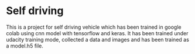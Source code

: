 # Self driving
This is a project for self driving vehicle which has been trained in google colab using cnn model with tensorflow and keras. 
It has been trained under udacity training mode, collected a data and images and has been trained as a model.h5 file. 
